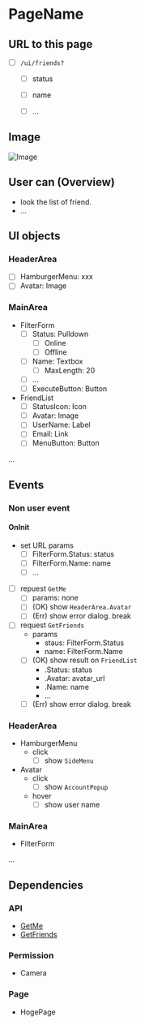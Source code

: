 # PageName

## URL to this page
- [ ] `/ui/friends?`
  - [ ] status
  - [ ] name
  - [ ] ...


## Image
![Image](/ui/friends/image.png)


## User can (Overview)
- look the list of friend.
- ...


## UI objects
### HeaderArea
- [ ] HamburgerMenu: xxx
- [ ] Avatar: Image

### MainArea
- FilterForm
  - [ ] Status: Pulldown
    - [ ] Online
    - [ ] Offline
  - [ ] Name: Textbox
    - [ ] MaxLength: 20
  - [ ] ...
  - [ ] ExecuteButton: Button
- FriendList
  - [ ] StatusIcon: Icon
  - [ ] Avatar: Image
  - [ ] UserName: Label
  - [ ] Email: Link
  - [ ] MenuButton: Button

...


## Events
### Non user event
#### OnInit
- set URL params
  - [ ] FilterForm.Status: status
  - [ ] FilterForm.Name: name
  - [ ] ... 
- [ ] repuest `GetMe`
  - [ ] params: none
  - [ ] (OK) show `HeaderArea.Avatar`
  - [ ] (Err) show error dialog. break
- [ ] request `GetFriends`
  - params
    - staus: FilterForm.Status
    - name: FilterForm.Name
  - [ ] (OK) show result on `FriendList`
    - .Status: status
    - .Avatar: avatar_url
    - .Name: name
    - ...
  - [ ] (Err) show error dialog. break

### HeaderArea
- HamburgerMenu
  - click
    - [ ] show `SideMenu`
- Avatar
  - click
    - [ ] show `AccountPopup`
  - hover
    - [ ] show user name

### MainArea
- FilterForm
  

...


## Dependencies
### API
- [GetMe](link/to/get-me/spec)
- [GetFriends](link/to/get-friends/spec)

### Permission
- Camera

### Page
- HogePage
